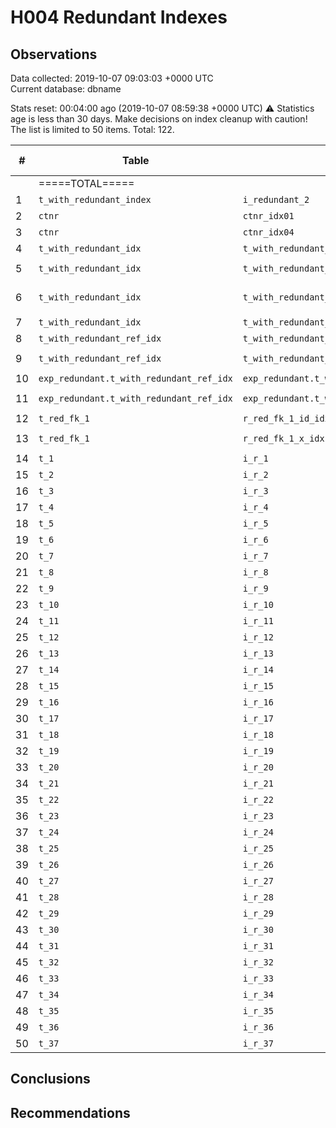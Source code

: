 # H004 Redundant Indexes #
## Observations ##
Data collected: 2019-10-07 09:03:03 +0000 UTC  
Current database: dbname  


Stats reset: 00:04:00 ago (2019-10-07 08:59:38 +0000 UTC)
:warning: Statistics age is less than 30 days. Make decisions on index cleanup with caution!  
The list is limited to 50 items. Total: 122.

|\#| Table | Index | Redundant to |postgres.test3.node usage | postgres.test1.node usage | postgres.test2.node usage | &#9660;&nbsp;Index size | Table size | Supports FK |
|--|-------|-------|--------------|--|--------|--------|-----|-----|-----|
|&nbsp;|=====TOTAL=====||||||283.05&nbsp;MiB|544.85&nbsp;MiB||
|1|`t_with_redundant_index`|`i_redundant_2`|`i_redundant_1`<br/>|0|||21.45&nbsp;MiB|34.58&nbsp;MiB||
|2|`ctnr`|`ctnr_idx01`|`ctnr_uk01`<br/>|0|||21.45&nbsp;MiB|49.77&nbsp;MiB||
|3|`ctnr`|`ctnr_idx04`|`ctnr_idx03`<br/>|0|||21.45&nbsp;MiB|49.77&nbsp;MiB||
|4|`t_with_redundant_idx`|`t_with_redundant_idx_id`|`t_with_redundant_idx_pkey`<br/>|0|||21.45&nbsp;MiB|49.77&nbsp;MiB||
|5|`t_with_redundant_idx`|`t_with_redundant_idx_f1`|`t_with_redundant_idx_f1_f2`<br/>`t_with_redundant_idx_f1_uniq`<br/>|0|||21.45&nbsp;MiB|49.77&nbsp;MiB||
|6|`t_with_redundant_idx`|`t_with_redundant_idx_f1_2`|`t_with_redundant_idx_f1`<br/>`t_with_redundant_idx_f1_f2`<br/>`t_with_redundant_idx_f1_uniq`<br/>|0|||21.45&nbsp;MiB|49.77&nbsp;MiB||
|7|`t_with_redundant_idx`|`t_with_redundant_idx_f3_2`|`t_with_redundant_idx_f3_1`<br/>|0|||21.45&nbsp;MiB|49.77&nbsp;MiB||
|8|`t_with_redundant_ref_idx`|`t_with_redundant_ref_idx_2`|`t_with_redundant_ref_idx_1`<br/>|0|||21.45&nbsp;MiB|34.58&nbsp;MiB||
|9|`t_with_redundant_ref_idx`|`t_with_redundant_ref_idx_3`|`t_with_redundant_ref_idx_1`<br/>`t_with_redundant_ref_idx_2`<br/>|0|||21.45&nbsp;MiB|34.58&nbsp;MiB||
|10|`exp_redundant.t_with_redundant_ref_idx`|`exp_redundant.t_with_redundant_ref_idx_2`|`exp_redundant.t_with_redundant_ref_idx_1`<br/>|0|||21.45&nbsp;MiB|34.58&nbsp;MiB||
|11|`exp_redundant.t_with_redundant_ref_idx`|`exp_redundant.t_with_redundant_ref_idx_3`|`exp_redundant.t_with_redundant_ref_idx_1`<br/>`exp_redundant.t_with_redundant_ref_idx_2`<br/>|0|||21.45&nbsp;MiB|34.58&nbsp;MiB||
|12|`t_red_fk_1`|`r_red_fk_1_id_idx`|`t_red_fk_1_pkey`<br/>|0|||21.45&nbsp;MiB|34.58&nbsp;MiB|Yes|
|13|`t_red_fk_1`|`r_red_fk_1_x_idx`|`r_red_fk_1_id_idx`<br/>`t_red_fk_1_pkey`<br/>|0|||21.45&nbsp;MiB|34.58&nbsp;MiB|Yes|
|14|`t_1`|`i_r_1`|`i_u_1`<br/>|0|||40.00&nbsp;KiB|40.00&nbsp;KiB||
|15|`t_2`|`i_r_2`|`i_u_2`<br/>|0|||40.00&nbsp;KiB|40.00&nbsp;KiB||
|16|`t_3`|`i_r_3`|`i_u_3`<br/>|0|||40.00&nbsp;KiB|40.00&nbsp;KiB||
|17|`t_4`|`i_r_4`|`i_u_4`<br/>|0|||40.00&nbsp;KiB|40.00&nbsp;KiB||
|18|`t_5`|`i_r_5`|`i_u_5`<br/>|0|||40.00&nbsp;KiB|40.00&nbsp;KiB||
|19|`t_6`|`i_r_6`|`i_u_6`<br/>|0|||40.00&nbsp;KiB|40.00&nbsp;KiB||
|20|`t_7`|`i_r_7`|`i_u_7`<br/>|0|||40.00&nbsp;KiB|40.00&nbsp;KiB||
|21|`t_8`|`i_r_8`|`i_u_8`<br/>|0|||40.00&nbsp;KiB|40.00&nbsp;KiB||
|22|`t_9`|`i_r_9`|`i_u_9`<br/>|0|||40.00&nbsp;KiB|40.00&nbsp;KiB||
|23|`t_10`|`i_r_10`|`i_u_10`<br/>|0|||40.00&nbsp;KiB|40.00&nbsp;KiB||
|24|`t_11`|`i_r_11`|`i_u_11`<br/>|0|||40.00&nbsp;KiB|40.00&nbsp;KiB||
|25|`t_12`|`i_r_12`|`i_u_12`<br/>|0|||40.00&nbsp;KiB|40.00&nbsp;KiB||
|26|`t_13`|`i_r_13`|`i_u_13`<br/>|0|||40.00&nbsp;KiB|40.00&nbsp;KiB||
|27|`t_14`|`i_r_14`|`i_u_14`<br/>|0|||40.00&nbsp;KiB|40.00&nbsp;KiB||
|28|`t_15`|`i_r_15`|`i_u_15`<br/>|0|||40.00&nbsp;KiB|40.00&nbsp;KiB||
|29|`t_16`|`i_r_16`|`i_u_16`<br/>|0|||40.00&nbsp;KiB|40.00&nbsp;KiB||
|30|`t_17`|`i_r_17`|`i_u_17`<br/>|0|||40.00&nbsp;KiB|40.00&nbsp;KiB||
|31|`t_18`|`i_r_18`|`i_u_18`<br/>|0|||40.00&nbsp;KiB|40.00&nbsp;KiB||
|32|`t_19`|`i_r_19`|`i_u_19`<br/>|0|||40.00&nbsp;KiB|40.00&nbsp;KiB||
|33|`t_20`|`i_r_20`|`i_u_20`<br/>|0|||40.00&nbsp;KiB|40.00&nbsp;KiB||
|34|`t_21`|`i_r_21`|`i_u_21`<br/>|0|||40.00&nbsp;KiB|40.00&nbsp;KiB||
|35|`t_22`|`i_r_22`|`i_u_22`<br/>|0|||40.00&nbsp;KiB|40.00&nbsp;KiB||
|36|`t_23`|`i_r_23`|`i_u_23`<br/>|0|||40.00&nbsp;KiB|40.00&nbsp;KiB||
|37|`t_24`|`i_r_24`|`i_u_24`<br/>|0|||40.00&nbsp;KiB|40.00&nbsp;KiB||
|38|`t_25`|`i_r_25`|`i_u_25`<br/>|0|||40.00&nbsp;KiB|40.00&nbsp;KiB||
|39|`t_26`|`i_r_26`|`i_u_26`<br/>|0|||40.00&nbsp;KiB|40.00&nbsp;KiB||
|40|`t_27`|`i_r_27`|`i_u_27`<br/>|0|||40.00&nbsp;KiB|40.00&nbsp;KiB||
|41|`t_28`|`i_r_28`|`i_u_28`<br/>|0|||40.00&nbsp;KiB|40.00&nbsp;KiB||
|42|`t_29`|`i_r_29`|`i_u_29`<br/>|0|||40.00&nbsp;KiB|40.00&nbsp;KiB||
|43|`t_30`|`i_r_30`|`i_u_30`<br/>|0|||40.00&nbsp;KiB|40.00&nbsp;KiB||
|44|`t_31`|`i_r_31`|`i_u_31`<br/>|0|||40.00&nbsp;KiB|40.00&nbsp;KiB||
|45|`t_32`|`i_r_32`|`i_u_32`<br/>|0|||40.00&nbsp;KiB|40.00&nbsp;KiB||
|46|`t_33`|`i_r_33`|`i_u_33`<br/>|0|||40.00&nbsp;KiB|40.00&nbsp;KiB||
|47|`t_34`|`i_r_34`|`i_u_34`<br/>|0|||40.00&nbsp;KiB|40.00&nbsp;KiB||
|48|`t_35`|`i_r_35`|`i_u_35`<br/>|0|||40.00&nbsp;KiB|40.00&nbsp;KiB||
|49|`t_36`|`i_r_36`|`i_u_36`<br/>|0|||40.00&nbsp;KiB|40.00&nbsp;KiB||
|50|`t_37`|`i_r_37`|`i_u_37`<br/>|0|||40.00&nbsp;KiB|40.00&nbsp;KiB||



## Conclusions ##

## Recommendations ##

